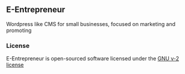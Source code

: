 ## E-Entrepreneur
Wordpress like CMS for small businesses, focused on marketing and promoting

### License

E-Entrepreneur is open-sourced software licensed under the [GNU v-2 license](http://opensource.org/licenses/GPL-2.0)
